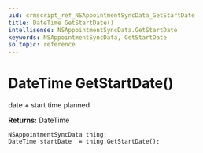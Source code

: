 ```yaml
---
uid: crmscript_ref_NSAppointmentSyncData_GetStartDate
title: DateTime GetStartDate()
intellisense: NSAppointmentSyncData.GetStartDate
keywords: NSAppointmentSyncData, GetStartDate
so.topic: reference
---
```


# DateTime GetStartDate()

date + start time planned

**Returns:** DateTime

```crmscript
NSAppointmentSyncData thing;
DateTime startDate  = thing.GetStartDate();
```

